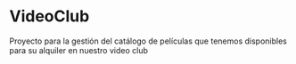 # VideoClub
<p>Proyecto para la gestión del catálogo de películas que tenemos disponibles para su alquiler en nuestro video club</p>


